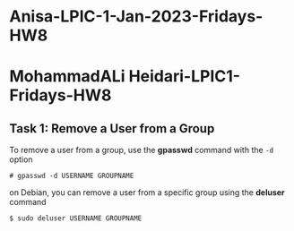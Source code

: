 # Anisa-LPIC-1-Jan-2023-Fridays-HW8

# MohammadALi Heidari-LPIC1-Fridays-HW8

## Task 1: Remove a User from a Group

To remove a user from a group, use the __gpasswd__ command with the `-d` option 

```
# gpasswd -d USERNAME GROUPNAME
```
on Debian, you can remove a user from a specific group using the __deluser__ command 

```
$ sudo deluser USERNAME GROUPNAME
```
